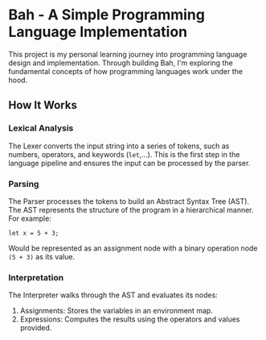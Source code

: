 # Bah - A Simple Programming Language Implementation

This project is my personal learning journey into programming language design and implementation. Through building Bah, I'm exploring the fundamental concepts of how programming languages work under the hood.
## How It Works

### Lexical Analysis

The Lexer converts the input string into a series of tokens, such as numbers, operators, and keywords (`let`,...). This is the first step in the language pipeline and ensures the input can be processed by the parser.

### Parsing

The Parser processes the tokens to build an Abstract Syntax Tree (AST). The AST represents the structure of the program in a hierarchical manner. For example:

```text
let x = 5 + 3;
```
Would be represented as an assignment node with a binary operation node `(5 + 3)` as its value.

### Interpretation
The Interpreter walks through the AST and evaluates its nodes:

1. Assignments: Stores the variables in an environment map.
2. Expressions: Computes the results using the operators and values provided.
